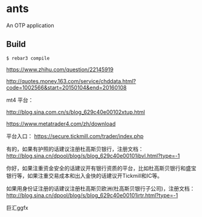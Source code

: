 ants
=====

An OTP application

Build
-----

    $ rebar3 compile


https://www.zhihu.com/question/22145919

http://quotes.money.163.com/service/chddata.html?code=1002566&start=20150104&end=20160108



mt4 平台：

http://blog.sina.com.cn/s/blog_629c40e00102xtup.html

https://www.metatrader4.com/zh/download

平台入口：
https://secure.tickmill.com/trader/index.php


有的，如果有护照的话建议注册杜高斯贝银行，注册文档： http://blog.sina.cn/dpool/blog/s/blog_629c40e00101ibvl.html?type=-1

你好，如果注重资金安全的话建议开有银行资质的平台，比如杜高斯贝银行和盛宝银行等，如果注重交易成本和出入金快的话建议开Tickmill和IC等。

如果用身份证注册的话建议注册杜高斯贝欧洲(杜高斯贝银行子公司)，注册文档： http://blog.sina.cn/dpool/blog/s/blog_629c40e00101irtr.html?type=-1


巨汇ggfx
